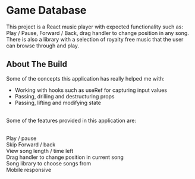 # Game Database

This project is a React music player with expected functionality such as: Play / Pause, Forward / Back, drag handler to change position in any song. There is also a library with a selection of royalty free music that the user can browse through and play.

## About The Build

Some of the concepts this application has really helped me with: <br /> 
- Working with hooks such as useRef for capturing input values <br />
- Passing, drilling and destructuring props <br /> 
- Passing, lifting and modifying state <br /> 

<br />
Some of the features provided in this application are:
<br /><br />

Play / pause <br />
Skip Forward / back <br />
View song length / time left <br />
Drag handler to change position in current song <br />
Song library to choose songs from <br />
Mobile responsive
